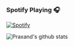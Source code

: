 ### Spotify Playing 🎧
[![Spotify](https://novatorem.praxand.vercel.app/api/spotify)](https://open.spotify.com/user/lm551ewnkq6e170e1iny0imee)

![Praxand's github stats](github-readme-stats.praxand.vercel.app/api?username=anuraghazra&show_icons=true&theme=radical)
